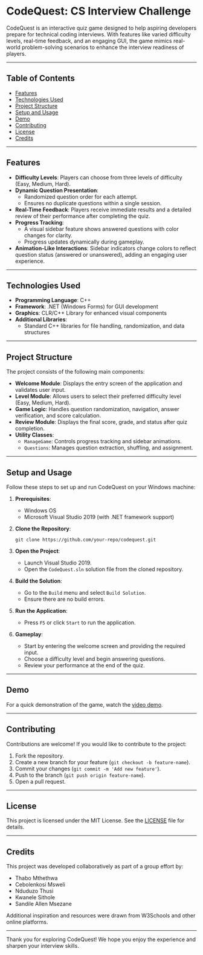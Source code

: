 # CodeQuest: CS Interview Challenge

CodeQuest is an interactive quiz game designed to help aspiring developers prepare for technical coding interviews. With features like varied difficulty levels, real-time feedback, and an engaging GUI, the game mimics real-world problem-solving scenarios to enhance the interview readiness of players.

---

## Table of Contents

- [Features](#features)
- [Technologies Used](#technologies-used)
- [Project Structure](#project-structure)
- [Setup and Usage](#setup-and-usage)
- [Demo](#demo)
- [Contributing](#contributing)
- [License](#license)
- [Credits](#credits)

---

## Features

- **Difficulty Levels**: Players can choose from three levels of difficulty (Easy, Medium, Hard).
- **Dynamic Question Presentation**: 
  - Randomized question order for each attempt.
  - Ensures no duplicate questions within a single session.
- **Real-Time Feedback**: Players receive immediate results and a detailed review of their performance after completing the quiz.
- **Progress Tracking**:
  - A visual sidebar feature shows answered questions with color changes for clarity.
  - Progress updates dynamically during gameplay.
- **Animation-Like Interactions**: Sidebar indicators change colors to reflect question status (answered or unanswered), adding an engaging user experience.

---

## Technologies Used

- **Programming Language**: C++
- **Framework**: .NET (Windows Forms) for GUI development
- **Graphics**: CLR/C++ Library for enhanced visual components
- **Additional Libraries**:
  - Standard C++ libraries for file handling, randomization, and data structures

---

## Project Structure

The project consists of the following main components:

- **Welcome Module**: Displays the entry screen of the application and validates user input.
- **Level Module**: Allows users to select their preferred difficulty level (Easy, Medium, Hard).
- **Game Logic**: Handles question randomization, navigation, answer verification, and score calculation.
- **Review Module**: Displays the final score, grade, and status after quiz completion.
- **Utility Classes**:
  - `ManageGame`: Controls progress tracking and sidebar animations.
  - `Questions`: Manages question extraction, shuffling, and assignment.

---

## Setup and Usage

Follow these steps to set up and run CodeQuest on your Windows machine:

1. **Prerequisites**:
   - Windows OS
   - Microsoft Visual Studio 2019 (with .NET framework support)

2. **Clone the Repository**:
   ```
   git clone https://github.com/your-repo/codequest.git
   ```

3. **Open the Project**:
   - Launch Visual Studio 2019.
   - Open the `CodeQuest.sln` solution file from the cloned repository.

4. **Build the Solution**:
   - Go to the `Build` menu and select `Build Solution`.
   - Ensure there are no build errors.

5. **Run the Application**:
   - Press `F5` or click `Start` to run the application.

6. **Gameplay**:
   - Start by entering the welcome screen and providing the required input.
   - Choose a difficulty level and begin answering questions.
   - Review your performance at the end of the quiz.

---

## Demo

For a quick demonstration of the game, watch the [video demo](https://drive.google.com/file/d/18Dn_f2ccfIuf_s_BExgIg-c-02Diu8zm/view?usp=sharing).

---

## Contributing

Contributions are welcome! If you would like to contribute to the project:

1. Fork the repository.
2. Create a new branch for your feature (`git checkout -b feature-name`).
3. Commit your changes (`git commit -m 'Add new feature'`).
4. Push to the branch (`git push origin feature-name`).
5. Open a pull request.

---

## License

This project is licensed under the MIT License. See the [LICENSE](LICENSE) file for details.

---

## Credits

This project was developed collaboratively as part of a group effort by:
- Thabo Mthethwa
- Cebolenkosi Msweli
- Nduduzo Thusi
- Kwanele Sithole
- Sandile Allen Msezane

Additional inspiration and resources were drawn from W3Schools and other online platforms.

---

Thank you for exploring CodeQuest! We hope you enjoy the experience and sharpen your interview skills.

